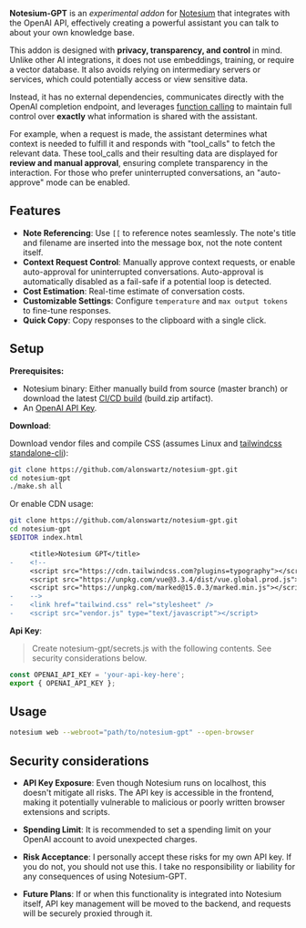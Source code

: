 **Notesium-GPT** is an *experimental addon* for [Notesium](https://github.com/alonswartz/notesium) that integrates with
the OpenAI API, effectively creating a powerful assistant you can talk
to about your own knowledge base.

This addon is designed with **privacy, transparency, and control** in
mind. Unlike other AI integrations, it does not use embeddings,
training, or require a vector database. It also avoids relying on
intermediary servers or services, which could potentially access or view
sensitive data.

Instead, it has no external dependencies, communicates directly with the
OpenAI completion endpoint, and leverages [function calling](https://platform.openai.com/docs/guides/function-calling) to maintain
full control over **exactly** what information is shared with the
assistant.

For example, when a request is made, the assistant determines what
context is needed to fulfill it and responds with "tool_calls" to fetch
the relevant data. These tool_calls and their resulting data are
displayed for **review and manual approval**, ensuring complete transparency
in the interaction. For those who prefer uninterrupted conversations, an
"auto-approve" mode can be enabled.

## Features

- **Note Referencing**: Use `[[` to reference notes seamlessly. The
  note's title and filename are inserted into the message box, not the
  note content itself.
- **Context Request Control**: Manually approve context requests, or
  enable auto-approval for uninterrupted conversations. Auto-approval is
  automatically disabled as a fail-safe if a potential loop is detected.
- **Cost Estimation**: Real-time estimate of conversation costs.
- **Customizable Settings**: Configure `temperature` and `max output
  tokens` to fine-tune responses.
- **Quick Copy**: Copy responses to the clipboard with a single click.

## Setup

**Prerequisites:**

- Notesium binary: Either manually build from source (master branch) or
  download the latest [CI/CD build](https://github.com/alonswartz/notesium/actions/runs/12631671422) (build.zip artifact).
- An [OpenAI API Key](https://platform.openai.com/account/api-keys).

**Download**:

Download vendor files and compile CSS (assumes Linux and [tailwindcss standalone-cli](https://tailwindcss.com/blog/standalone-cli)):

```bash
git clone https://github.com/alonswartz/notesium-gpt.git
cd notesium-gpt
./make.sh all
```

Or enable CDN usage:

```bash
git clone https://github.com/alonswartz/notesium-gpt.git
cd notesium-gpt
$EDITOR index.html
```

```diff
     <title>Notesium GPT</title>
-    <!--
     <script src="https://cdn.tailwindcss.com?plugins=typography"></script>
     <script src="https://unpkg.com/vue@3.3.4/dist/vue.global.prod.js"></script>
     <script src="https://unpkg.com/marked@15.0.3/marked.min.js"></script>
-    -->
-    <link href="tailwind.css" rel="stylesheet" />
-    <script src="vendor.js" type="text/javascript"></script>
```

**Api Key**:

> Create notesium-gpt/secrets.js with the following contents.
> See security considerations below.

```javascript
const OPENAI_API_KEY = 'your-api-key-here';
export { OPENAI_API_KEY };
```

## Usage

```bash
notesium web --webroot="path/to/notesium-gpt" --open-browser
```

## Security considerations

- **API Key Exposure**: Even though Notesium runs on localhost, this
  doesn't mitigate all risks. The API key is accessible in the frontend,
  making it potentially vulnerable to malicious or poorly written
  browser extensions and scripts.

- **Spending Limit**: It is recommended to set a spending limit on your
  OpenAI account to avoid unexpected charges.

- **Risk Acceptance**: I personally accept these risks for my own API
  key. If you do not, you should not use this. I take no responsibility
  or liability for any consequences of using Notesium-GPT.

- **Future Plans**: If or when this functionality is integrated into
  Notesium itself, API key management will be moved to the backend, and
  requests will be securely proxied through it.

